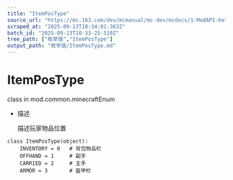```yaml
---
title: "ItemPosType"
source_url: "https://mc.163.com/dev/mcmanual/mc-dev/mcdocs/1-ModAPI-beta/%E6%9E%9A%E4%B8%BE%E5%80%BC/ItemPosType.html?catalog=1"
scraped_at: "2025-09-13T10:34:01.363Z"
batch_id: "2025-09-13T10-33-25-510Z"
tree_path: ["枚举值","ItemPosType"]
output_path: "枚举值/ItemPosType.md"
---
```


#  ItemPosType

class in mod.common.minecraftEnum

*   描述
    
    描述玩家物品位置
    

```
class ItemPosType(object):
	INVENTORY = 0   # 背包物品栏
	OFFHAND = 1     # 副手
	CARRIED = 2     # 主手
	ARMOR = 3       # 盔甲栏


```
